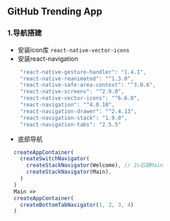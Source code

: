 ## GitHub Trending App

### 1.导航搭建

* 安装icon库 `react-native-vector-icons`
* 安装react-navigation
```js
    "react-native-gesture-handler": "1.4.1",
    "react-native-reanimated": "^1.3.0",
    "react-native-safe-area-context": "^3.0.6",
    "react-native-screens": "^2.9.0",
    "react-native-vector-icons": "^6.6.0",
    "react-navigation": "^4.0.10",
    "react-navigation-drawer": "^2.4.13",
    "react-navigation-stack": "1.9.0",
    "react-navigation-tabs": "2.5.5"
```
* 底部导航 
```js
  createAppContainer(
    createSwitchNavigator(
      createStackNavigator(Welcome), // 2s后跳Main
      createStackNavigator(Main),
    )
  )
  Main =>
  createAppContainer(
    createBottomTabNavigator(1, 2, 3, 4)
  )
```